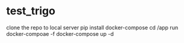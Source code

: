 # test_trigo
clone the repo to local server
pip install docker-compose
cd /app
run docker-compoae -f docker-compose up -d
